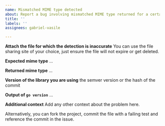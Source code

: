 ```yaml
---
name: Mismatched MIME type detected
about: Report a bug involving mismatched MIME type returned for a certain file
title: ''
labels: ''
assignees: gabriel-vasile

---
```


**Attach the file for which the detection is inaccurate**
You can use the file sharing site of your choice, just ensure the file will not expire or get deleted.

**Expected mime type**
...

**Returned mime type**
...

**Version of the library you are using**
the semver version or the hash of the commit

**Output of `go version`**
...

**Additional context**
Add any other context about the problem here.

Alternatively, you can fork the project, commit the file with a failing test and reference the commit in the issue.
